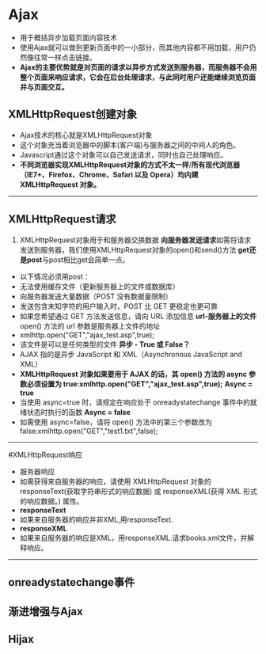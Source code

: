 # Ajax
- 用于概括异步加载页面内容技术
- 使用Ajax就可以做到更新页面中的一小部分，而其他内容都不用加载，用户仍然像往常一样点击链接。
- **Ajax的主要优势就是对页面的请求以异步方式发送到服务器，而服务器不会用整个页面来响应请求，它会在后台处理请求，与此同时用户还能继续浏览页面并与页面交互。**
## XMLHttpRequest创建对象
- Ajax技术的核心就是XMLHttpRequest对象
- 这个对象充当着浏览器中的脚本(客户端)与服务器之间的中间人的角色。
- Javascript通过这个对象可以自己发送请求，同时也自己处理响应。
- **不同浏览器实现XMLHttpRequest对象的方式不太一样**/**所有现代浏览器（IE7+、Firefox、Chrome、Safari 以及 Opera）均内建 XMLHttpRequest 对象。**
-----------------------------------------------------------------------------------------------
## XMLHttpRequest请求
1. XMLHttpRequest对象用于和服务器交换数据
**向服务器发送请求**如需将请求发送到服务器，我们使用XMLHttpRequest对象的open()和send()方法
**get还是post**与post相比get会简单一点。
- 以下情况必须用post：
- 无法使用缓存文件（更新服务器上的文件或数据库）
- 向服务器发送大量数据（POST 没有数据量限制）
- 发送包含未知字符的用户输入时，POST 比 GET 更稳定也更可靠
- 如果您希望通过 GET 方法发送信息，请向 URL 添加信息
**url-服务器上的文件**open() 方法的 url 参数是服务器上文件的地址
- xmlhttp.open("GET","ajax_test.asp",true);
- 该文件是可以是任何类型的文件
**异步 - True 或 False？**
- AJAX 指的是异步 JavaScript 和 XML（Asynchronous JavaScript and XML）
- **XMLHttpRequest 对象如果要用于 AJAX 的话，其 open() 方法的 async 参数必须设置为 true:xmlhttp.open("GET","ajax_test.asp",true);**
**Async = true**
- 当使用 async=true 时，请规定在响应处于 onreadystatechange 事件中的就绪状态时执行的函数
**Async = false**
- 如需使用 async=false，请将 open() 方法中的第三个参数改为 false:xmlhttp.open("GET","test1.txt",false);
-------------------------------------------------------------------------------------------------------
#XMLHttpRequest响应
- 服务器响应
- 如需获得来自服务器的响应，请使用 XMLHttpRequest 对象的 responseText(获取字符串形式的响应数据) 或 responseXML(获得 XML 形式的响应数据。) 属性。
- **responseText**
- 如果来自服务器的响应并非XML,用responseText.
- **responseXML**
- 如果来自服务器的响应是XML，用responseXML.请求books.xml文件，并解释响应。
--------------------------------------------------------------------------------------------------------
## onreadystatechange事件


## 渐进增强与Ajax
## Hijax